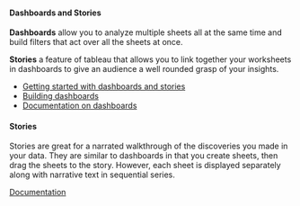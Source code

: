 #### Dashboards and Stories

**Dashboards** allow you to analyze multiple sheets all at the same time and build filters that act over all the sheets at once.

**Stories** a feature of tableau that allows you to link together your worksheets in dashboards to give an audience a well rounded grasp of your insights.

- [Getting started with dashboards and stories](https://www.tableau.com/learn/tutorials/on-demand/getting-started-dashboards-and-stories)
- [Building dashboards](https://www.tableau.com/learn/tutorials/on-demand/building-dashboard)
- [Documentation on dashboards](https://onlinehelp.tableau.com/current/pro/desktop/en-us/dashboards.htm)

#### Stories

Stories are great for a narrated walkthrough of the discoveries you made in your data. They are similar to dashboards in that you create sheets, then drag the sheets to the story. However, each sheet is displayed separately along with narrative text in sequential series.

[Documentation](https://onlinehelp.tableau.com/current/pro/desktop/en-us/stories.htm)